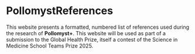 # PollomystReferences

This website presents a formatted, numbered list of references used during the research of **Pollomyst+**. This website will be used as part of a submission to the Global Health Prize, itself a contest of the Science in Medicine School Teams Prize 2025.
